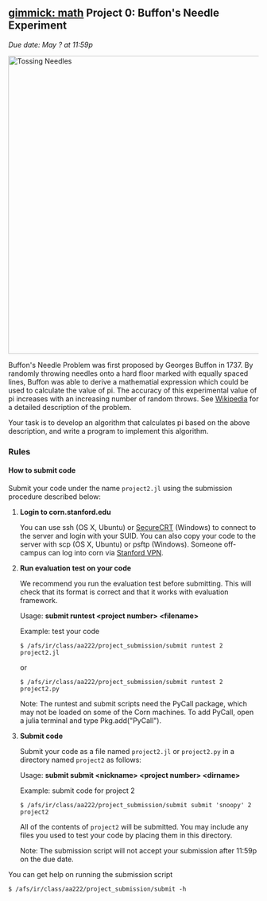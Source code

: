 [gimmick: math]()
Project 0: Buffon's Needle Experiment
--------------------------
*Due date: May ? at 11:59p*

<img src="http://andreiformiga.com/blog/wp-content/uploads/2013/03/buffon.png" alt="Tossing Needles" width="600" align="middle">

Buffon's Needle Problem was first proposed by Georges Buffon in 1737. By randomly throwing needles onto a hard floor marked with equally spaced lines, Buffon was able to derive a mathematial expression which could be used to calculate the value of pi. The accuracy of this experimental value of pi increases with an increasing number of random throws. See [Wikipedia](https://en.wikipedia.org/wiki/Buffon%27s_needle) for a detailed description of the problem.

Your task is to develop an algorithm that calculates pi based on the above description, and write a program to implement this  algorithm.

### Rules ###

#### How to submit code ####

Submit your code under the name `project2.jl` using the submission procedure described below:

1. **Login to corn.stanford.edu**

    You can use ssh (OS X, Ubuntu) or [SecureCRT](https://itservices.stanford.edu/service/ess/pc/docs/securecrt) (Windows) to connect to the server and login with your SUID. You can also copy your code to the server with scp (OS X, Ubuntu) or psftp (Windows). Someone off-campus can log into corn via [Stanford VPN](http://itservices.stanford.edu/service/vpn/).

2. **Run evaluation test on your code**

    We recommend you run the evaluation test before submitting. This will check that its format is correct and that it works with evaluation framework.

    Usage: **submit runtest &lt;project number&gt; &lt;filename&gt;**

    Example: test your code

    `$ /afs/ir/class/aa222/project_submission/submit runtest 2 project2.jl`

    or

    `$ /afs/ir/class/aa222/project_submission/submit runtest 2 project2.py`

    Note: The runtest and submit scripts need the PyCall package, which may not be loaded on some of the Corn machines. To add PyCall, open a julia terminal and type Pkg.add("PyCall").

3. **Submit code**

    Submit your code as a file named `project2.jl` or `project2.py` in a directory named `project2` as follows:

    Usage: **submit submit &lt;nickname&gt; &lt;project number&gt; &lt;dirname&gt;**

    Example: submit code for project 2

    `$ /afs/ir/class/aa222/project_submission/submit submit 'snoopy' 2 project2`

    All of the contents of `project2` will be submitted. You may include any files you used to test your code by placing them in this directory.

    Note: The submission script will not accept your submission after 11:59p on the due date.

You can get help on running the submission script

`$ /afs/ir/class/aa222/project_submission/submit -h`



